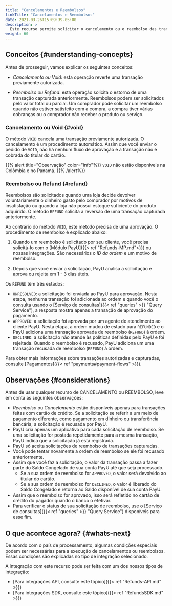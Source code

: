 ```yaml
---
title: "Cancelamentos e Reembolsos"
linkTitle: "Cancelamentos e Reembolsos"
date: 2021-03-26T15:09:39-05:00
description: >
  Este recurso permite solicitar o cancelamento ou o reembolso das transações autorizadas ou cobradas. Você pode criar a solicitação de reembolso usando o método Reembolso (_Refund_) ou Cancelamento (_Void_) de acordo com o status da transação.
weight: 60
---
```


## Conceitos {#understanding-concepts}  
Antes de prosseguir, vamos explicar os seguintes conceitos:
* *Cancelamento ou Void*: esta operação reverte uma transação previamente autorizada.

* *Reembolso ou Refund*: esta operação solicita o estorno de uma transação capturada anteriormente. Reembolsos podem ser solicitados pelo valor total ou parcial. Um comprador pode solicitar um reembolso quando não estiver satisfeito com a compra, a compra tiver várias cobranças ou o comprador não receber o produto ou serviço.

### Cancelamento ou Void {#void}
O método `VOID` cancela uma transação previamente autorizada. O cancelamento é um procedimento automático. Assim que você enviar o pedido de  `VOID`, não há nenhum fluxo de aprovação e a transação não é cobrada do titular do cartão.

{{% alert title="Observação" color="info"%}}
`VOID` não estão disponíveis na Colômbia e no Panamá.
{{% /alert%}}

### Reembolso ou Refund {#refund}
Reembolsos são solicitados quando uma loja decide devolver voluntariamente o dinheiro gasto pelo comprador por motivos de insatisfação ou quando a loja não possui estoque suficiente do produto adquirido. O método `REFUND` solicita a reversão de uma transação capturada anteriormente.

Ao contrário do método `VOID`, este método precisa de uma aprovação. O procedimento de reembolso é explicado abaixo:

1. Quando um reembolso é solicitado por seu cliente, você precisa solicitá-lo com o [Módulo PayU]({{< ref "Refunds-MP.md">}}) ou nossas integrações. São necessários o _ID da ordem_ e um motivo de reembolso.

2. Depois que você enviar a solicitação, PayU analisa a solicitação e aprova ou rejeita em 1 - 3 dias úteis.

Os `REFUND` têm três estados:

- `UNRESOLVED`: a solicitação foi enviada ao PayU para aprovação. Nesta etapa, nenhuma transação foi adicionada ao ordem e quando você o consulta usando o [Serviço de consultas]({{< ref "queries" >}} "Query Service"), a resposta mostra apenas a transação de aprovação do pagamento.
- `APPROVED`: a solicitação foi aprovada por um agente de atendimento ao cliente PayU. Nesta etapa, a ordem mudou de estado para `REFUNDED` e o PayU adiciona uma transação aprovada de reembolso (`REFUND`) à ordem.
- `DECLINED`: a solicitação não atende às políticas definidas pelo PayU e foi rejeitada. Quando o reembolso é recusado, PayU adiciona um uma transação recusada de reembolso (`REFUND`) à ordem.

Para obter mais informações sobre transações autorizadas e capturadas, consulte [Pagamentos]({{< ref "payments#payment-flows" >}}).

## Observações {#considerations}
Antes de usar qualquer recurso de CANCELAMENTO ou REEMBOLSO, leve em conta as seguintes observações:

* _Reembolso_ ou _Cancelamento_ estão disponíveis apenas para transações feitas com cartão de crédito. Se a solicitação se referir a um meio de pagamento diferente, como pagamento em dinheiro ou transferência bancária; a solicitação é recusada por PayU.
* PayU cria apenas um aplicativo para cada solicitação de reembolso. Se uma solicitação for postada repetidamente para a mesma transação, PayU indica que a solicitação já está registrada.
* PayU só aceita solicitações de reembolso de transações capturadas.
* Você pode tentar novamente a ordem de reembolso se ele foi recusado anteriormente.
* Assim que você faz a solicitação, o valor da transação passa a fazer parte do Saldo Congelado de sua conta PayU até que seja processado. 
  - Se a sua ordem de reembolso for  `APPROVED`, o valor será devolvido ao titular do cartão. 
  - Se a sua ordem de reembolso for  `DECLINED`, o valor é liberado do Saldo Congelado e retorna ao Saldo disponível de sua conta PayU.
* Assim que o reembolso for aprovado, isso será refletido no cartão de crédito do pagador quando o banco o efetivar.
* Para verificar o status de sua solicitação de reembolso, use o [Serviço de consultas]({{< ref "queries" >}} "Query Service") disponíveis para esse fim.

## O que acontece agora? {#whats-next}
De acordo com o país de processamento, algumas condições especiais podem ser necessárias para a execução de cancelamentos ou reembolsos. Essas condições são explicadas no tipo de integração selecionado.

A integração com este recurso pode ser feita com um dos nossos tipos de integração:

* [Para integrações API, consulte este tópico]({{< ref "Refunds-API.md" >}})
* [Para integrações SDK, consulte este tópico]({{< ref "RefundsSDK.md" >}})